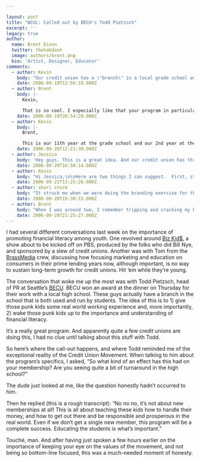 ```yaml
---

layout: post
title: "WCUL: Called out by BECU's Todd Pietzsch"
excerpt: ''
legacy: true
author:
  name: Brent Dixon
  twitter: thehabdash
  image: authors/brent.png
  bio: 'Artist, Designer, Educator'
comments:
  - author: Kevin
    body: "Our credit union has a \"branch\" in a local grade school and Junior High School.  It is great because the \"employees\" of the grade school branch can go on to work for the Junior High branch and we've even had one that during High School and now College has worked as a part time teller at our CU.  The kids at the Junior High run the entire operation from a Board of Directors to Marketing within the school all the way to the front teller line staff."
    date: 2006-09-19T12:56:18.000Z
  - author: Brent
    body: |-
      Kevin,

      That is so cool. I especially like that your program in particular is built around a long-term relationship. How long have you have those branches been up and running?
    date: 2006-09-19T20:54:20.000Z
  - author: Kevin
    body: |-
      Brent,

      This is our 11th year at the grade school and our 2nd year at the Junior High School.  Our first year at the Junior High wasn't as successful as the students would have liked in terms of transaction volume.  So responding like a true business, this years Board of Directors has adjusted the branches hours of operation and directed the Marketing Department to do additonal signage around the school.  These and other changes make us think this will be a great growth year for our Junior High branch.
    date: 2006-09-20T12:21:30.000Z
  - author: Jessica
    body: 'Hey guys. This is a great idea. And our credit union has thrown it around a bit. Since you have some experience, Kevin, do you have an suggestions on getting started that I can take back to the management team? I would love to get something up and running in our school community.'
    date: 2006-09-20T16:50:14.000Z
  - author: Kevin
    body: "Hi Jessica,\n\nHere are two things I can suggest.  First, start having conversations with your local school district to build a strong relationship.  Try to find somone within the school district (teacher,administrator,etc) that will act as a strong advocate for your credit union at school board meetings,etc.  Second, develop goals for your branch.  For example, with our grade school branch our most basic goal is to simply teach the students the importance of savings.  "
    date: 2006-09-21T13:25:26.000Z
  - author: shari storm
    body: "It struck me when we were doing the branding exercise for the Shared Branching co-op advertising that so many people have childhood memories of visiting the bank with their parents - but not the credit union. It never occurred to me that since credit unions have historically been in employees' place of business, that people  weren't taking their kids there. (they'd do their banking on their lunch hour, rather than on the weekends). We have a whole generation of people that don't have credit unions imprinted on their collective psyche. If I had a dollar for every time I've heard a Seattlitte reference Washington Mutual's \"bank day\", well, I wouldn't need to work at the credit union anymore. \n\nBizKids and credit unions in schools are such good, long term investments for the credit union movement. Hats off to BECU and WSECU and all the other credit unions doing stuff like this. "
    date: 2006-09-28T19:38:15.000Z
  - author: Brent
    body: "When I was around two, I remember tripping and cracking my head open at News Media Credit Union in Houston, TX. \r\n\r\nThe fall left me with a permanent mark on my forehead (see figure 1-a), sort of a credit-uniony version of Harry Potter's lightning bolt. \r\n\r\nThis may not be the kind of memory Shari's talking about, however.\r\n<br/><br/>\r\n*_figure 1-a_*<br/>\r\n!http://cu.trabian.com/trabian/opensourcecu/markofthecreditunion-3.jpg!"
    date: 2006-09-28T21:25:27.000Z
---
```


<p>I had several different conversations last week&nbsp;on the importance of promoting financial literacy among youth. One revolved around <a href="http://www.waleague.org/bizkids.html">Biz Kid$</a>, a show about to be kicked off on <span class="caps">PBS</span>, produced by the folks who did Bill Nye, and sponsored by a slew of credit unions. Another was with Tom from the <a href="http://www.brassmedia.com/">BrassMedia</a> crew, discussing how focusing marketing&nbsp;and education on consumers in their prime lending years now, although important, is no way to
sustain long-term growth for credit unions. Hit &#8216;em while they&#8217;re young.</p>
<p>The conversation that&nbsp;woke me up&nbsp;the most&nbsp;was with Todd Pietzsch,&nbsp;head of PR at Seattle&#8217;s <a href="http://www.becu.org/"><span class="caps">BECU</span></a>. <span class="caps">BECU</span> won an award at the dinner on Thursday for their work with a local high school. These guys actually have a branch in the school that is both used and run by students. The idea of this is to 1) give those punk kids some real world working experience and, more importantly, 2) wake those punk kids up to the importance and understanding of financial literacy. </p>
<p>It&#8217;s a really great program. And apparently quite a few credit unions are doing this, I had no clue until&nbsp;talking about this stuff&nbsp;with Todd.</p>
<p>So here&#8217;s where the call-out happens, and where Todd reminded me of the exceptional reality of the Credit Union Movement. When talking to him about the program&#8217;s specifics, I asked, &#8220;So what kind of an effect has this had on your membership? Are you seeing quite a bit of turnaround in the high school?&#8221;</p>
<p>The dude just looked at me, like the question honestly hadn&#8217;t occurred to him. </p>
<p>Then he replied (this is a rough transcript): &#8220;No no no, it&#8217;s not about new memberships at all! This is all about teaching these kids how to handle their money, and how to get out there and be responsible and prosperous in the real world. Even if we don&#8217;t get a single new member, this program will be a complete success. Educating the students is what&#8217;s important.&#8221;</p>
<p>Touché, man. And after having just spoken a few hours&nbsp;earlier on the importance of keeping your eye on the values of the movement, and not being so bottom-line focused, this was a much-needed moment of honesty.</p>
<p>&nbsp;</p>